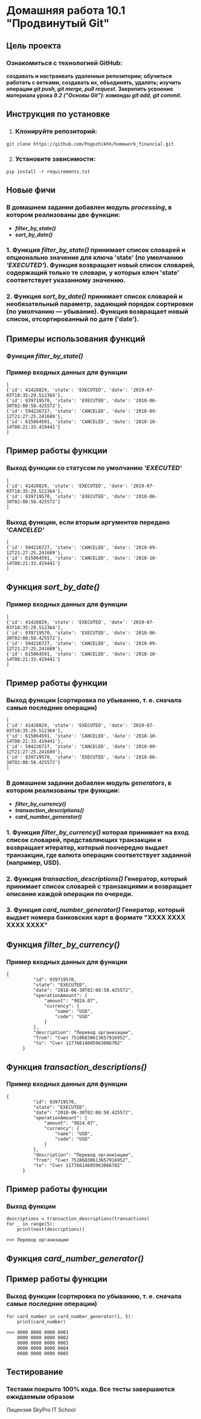 # Домашняя работа 10.1 "Продвинутый Git"
## Цель проекта
### Ознакомиться с технологией GitHub:

**создавать и настраивать удаленные репозитории;
обучиться работать с ветками, создавать их, объединять, удалять;
изучить операции ***git push, git merge, pull request.***
Закрепить усвоение материала урока ***9.2 ("Основы Git"): команды git add, git commit.*****

## Инструкция по установке
1. ### Клонируйте репозиторий:
```
git clone https://github.com/Pogozhikhh/homework_financial.git
```
2. ### Установите зависимости:
```
pip install -r requirements.txt
```
## Новые фичи
### В домашнем задании добавлен модуль ***processing***, в котором реализованы две функции:

* ***filter_by_state()***
* ***sort_by_date()***

### 1.  Функция ***filter_by_state()*** принимает список словарей и опционально значение для ключа **'state'** (по умолчанию ***'EXECUTED'***). Функция возвращает новый список словарей, содержащий только те словари, у которых ключ **'state'** соответствует указанному значению.

### 2. Функция ***sort_by_date()*** принимает список словарей и необязательный параметр, задающий порядок сортировки (по умолчанию — убывание). Функция возвращает новый список, отсортированный по дате **('date')**.

## Примеры использования функций
### Функция ***filter_by_state()***
### **Пример входных данных для функции**
```
[
{'id': 41428829, 'state': 'EXECUTED', 'date': '2019-07-03T18:35:29.512364'},
{'id': 939719570, 'state': 'EXECUTED', 'date': '2018-06-30T02:08:58.425572'},
{'id': 594226727, 'state': 'CANCELED', 'date': '2018-09-12T21:27:25.241689'},
{'id': 615064591, 'state': 'CANCELED', 'date': '2018-10-14T08:21:33.419441'}
]
```

## **Пример работы функции**
### **Выход функции со статусом по умолчанию ***'EXECUTED'*****
```
[
{'id': 41428829, 'state': 'EXECUTED', 'date': '2019-07-03T18:35:29.512364'},
{'id': 939719570, 'state': 'EXECUTED', 'date': '2018-06-30T02:08:58.425572'}
]
```
### **Выход функции, если вторым аргументов передано ***'CANCELED'*****
```
[
{'id': 594226727, 'state': 'CANCELED', 'date': '2018-09-12T21:27:25.241689'},
{'id': 615064591, 'state': 'CANCELED', 'date': '2018-10-14T08:21:33.419441'}
]
```
## Функция ***sort_by_date()***
### **Пример входных данных для функции**
```
[
{'id': 41428829, 'state': 'EXECUTED', 'date': '2019-07-03T18:35:29.512364'},
{'id': 939719570, 'state': 'EXECUTED', 'date': '2018-06-30T02:08:58.425572'},
{'id': 594226727, 'state': 'CANCELED', 'date': '2018-09-12T21:27:25.241689'},
{'id': 615064591, 'state': 'CANCELED', 'date': '2018-10-14T08:21:33.419441'}
]
```
## Пример работы функции
### **Выход функции (сортировка по убыванию, т. е. сначала самые последние операции)**
```
[
{'id': 41428829, 'state': 'EXECUTED', 'date': '2019-07-03T18:35:29.512364'},
{'id': 615064591, 'state': 'CANCELED', 'date': '2018-10-14T08:21:33.419441'},
{'id': 594226727, 'state': 'CANCELED', 'date': '2018-09-12T21:27:25.241689'},
{'id': 939719570, 'state': 'EXECUTED', 'date': '2018-06-30T02:08:58.425572'}
]
```
### В домашнем задании добавлен модуль ***generators***, в котором реализованы три функции:

* ***filter_by_currency()***
* ***transaction_descriptions()***
* ***card_number_generator()***

### 1. Функция ***filter_by_currency()*** которая принимает на вход список словарей, представляющих транзакции и возвращает итератор, который поочередно выдает транзакции, где валюта операции соответствует заданной (например, USD).

### 2. Функция ***transaction_descriptions()*** Генератор, который принимает список словарей с транзакциями и возвращает описание каждой операции по очереди.

### 3. Функция ***card_number_generator()*** Генератор, который выдает номера банковских карт в формате "XXXX XXXX XXXX XXXX"

## Функция ***filter_by_currency()***
### **Пример входных данных для функции**
```
{
          "id": 939719570,
          "state": "EXECUTED",
          "date": "2018-06-30T02:08:58.425572",
          "operationAmount": {
              "amount": "9824.07",
              "currency": {
                  "name": "USD",
                  "code": "USD"
              }
          },
          "description": "Перевод организации",
          "from": "Счет 75106830613657916952",
          "to": "Счет 11776614605963066702"
      }
```
## Функция ***transaction_descriptions()***
### **Пример входных данных для функции**
```
{
          "id": 939719570,
          "state": "EXECUTED",
          "date": "2018-06-30T02:08:58.425572",
          "operationAmount": {
              "amount": "9824.07",
              "currency": {
                  "name": "USD",
                  "code": "USD"
              }
          },
          "description": "Перевод организации",
          "from": "Счет 75106830613657916952",
          "to": "Счет 11776614605963066702"
      }
```
## Пример работы функции
### **Выход функции**
```
descriptions = transaction_descriptions(transactions)
for _ in range(5):
    print(next(descriptions))

>>> Перевод организации
```
## Функция ***card_number_generator()***

## Пример работы функции
### **Выход функции (сортировка по убыванию, т. е. сначала самые последние операции)**
```
for card_number in card_number_generator(1, 5):
    print(card_number)

>>> 0000 0000 0000 0001
    0000 0000 0000 0002
    0000 0000 0000 0003
    0000 0000 0000 0004
    0000 0000 0000 0005
```
## Тестирование
### Тестами покрыто 100% кода. Все тесты завершаются ожидаемым образом
Лицензия
SkyPro IT School